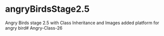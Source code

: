 # angryBirdsStage2.5
Angry Birds stage 2.5 with Class Inheritance and Images
added platform for angry bird# Angry-Class-26
